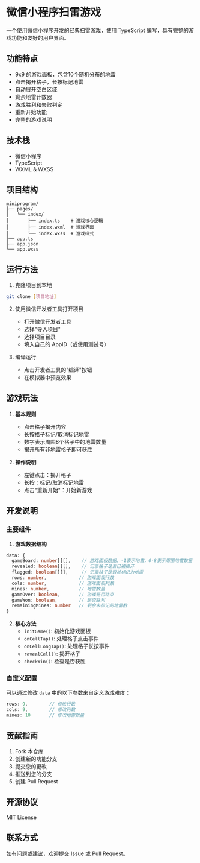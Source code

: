 # 微信小程序扫雷游戏

一个使用微信小程序开发的经典扫雷游戏，使用 TypeScript 编写，具有完整的游戏功能和友好的用户界面。

## 功能特点

- 9x9 的游戏面板，包含10个随机分布的地雷
- 点击揭开格子，长按标记地雷
- 自动展开空白区域
- 剩余地雷计数器
- 游戏胜利和失败判定
- 重新开始功能
- 完整的游戏说明

## 技术栈

- 微信小程序
- TypeScript
- WXML & WXSS

## 项目结构

```
miniprogram/
├── pages/
│   └── index/
│       ├── index.ts    # 游戏核心逻辑
│       ├── index.wxml  # 游戏界面
│       └── index.wxss  # 游戏样式
├── app.ts
├── app.json
└── app.wxss
```

## 运行方法

1. 克隆项目到本地
```bash
git clone [项目地址]
```

2. 使用微信开发者工具打开项目
   - 打开微信开发者工具
   - 选择"导入项目"
   - 选择项目目录
   - 填入自己的 AppID（或使用测试号）

3. 编译运行
   - 点击开发者工具的"编译"按钮
   - 在模拟器中预览效果

## 游戏玩法

1. **基本规则**
   - 点击格子揭开内容
   - 长按格子标记/取消标记地雷
   - 数字表示周围8个格子中的地雷数量
   - 揭开所有非地雷格子即可获胜

2. **操作说明**
   - 左键点击：揭开格子
   - 长按：标记/取消标记地雷
   - 点击"重新开始"：开始新游戏

## 开发说明

### 主要组件

1. **游戏数据结构**
```typescript
data: {
  gameBoard: number[][],    // 游戏面板数据，-1表示地雷，0-8表示周围地雷数量
  revealed: boolean[][],    // 记录格子是否已被揭开
  flagged: boolean[][],     // 记录格子是否被标记为地雷
  rows: number,            // 游戏面板行数
  cols: number,            // 游戏面板列数
  mines: number,           // 地雷数量
  gameOver: boolean,       // 游戏是否结束
  gameWon: boolean,        // 是否胜利
  remainingMines: number   // 剩余未标记的地雷数
}
```

2. **核心方法**
   - `initGame()`: 初始化游戏面板
   - `onCellTap()`: 处理格子点击事件
   - `onCellLongTap()`: 处理格子长按事件
   - `revealCell()`: 揭开格子
   - `checkWin()`: 检查是否获胜

### 自定义配置

可以通过修改 `data` 中的以下参数来自定义游戏难度：
```typescript
rows: 9,        // 修改行数
cols: 9,        // 修改列数
mines: 10       // 修改地雷数量
```

## 贡献指南

1. Fork 本仓库
2. 创建新的功能分支
3. 提交您的更改
4. 推送到您的分支
5. 创建 Pull Request

## 开源协议

MIT License

## 联系方式

如有问题或建议，欢迎提交 Issue 或 Pull Request。